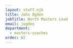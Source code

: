 ```yaml
---
layout: staff.njk
title: John Ogden
jobTitle: North Masters Lead
email: jogden
department:
  - masters-coaches
order: 82
---
```


